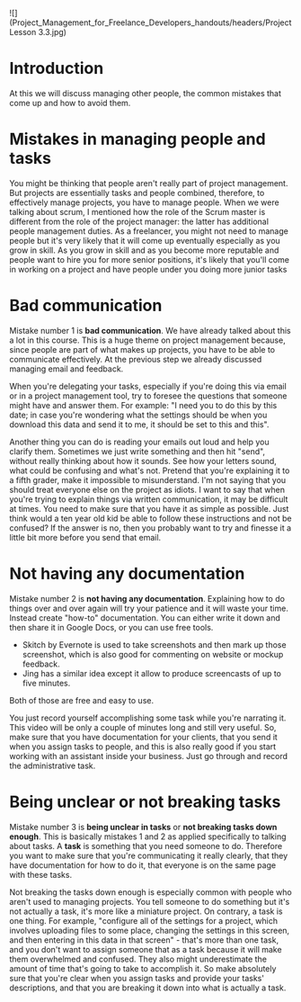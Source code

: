 ![](Project_Management_for_Freelance_Developers_handouts/headers/Project Lesson 3.3.jpg)
# Introduction

At this we will discuss managing other people, the common mistakes that come up and how to avoid them.

# Mistakes in managing people and tasks

You might be thinking that people aren't really part of project management. But projects are essentially tasks and people combined, therefore, to effectively manage projects, you have to manage people. When we were talking about scrum, I mentioned how the role of the Scrum master is different from the role of the project manager: the latter has additional people management duties. As a freelancer, you might not need to manage people but it's very likely that it will come up eventually especially as you grow in skill. As you grow in skill and as you become more reputable and people want to hire you for more senior positions, it's likely that you'll come in working on a project and have people under you doing more junior tasks

# Bad communication

Mistake number 1 is **bad communication**. We have already talked about this a lot in this course. This is a huge theme on project management because, since people are part of what makes up projects, you have to be able to communicate effectively. At the previous step we already discussed managing email and feedback.

When you're delegating your tasks, especially if you're doing this via email or in a project management tool, try to foresee the questions that someone might have and answer them. For example: "I need you to do this by this date; in case you're wondering what the settings should be when you download this data and send it to me, it should be set to this and this".

Another thing you can do is reading your emails out loud and help you clarify them. Sometimes we just write something and then hit "send", without really thinking about how it sounds. See how your letters sound, what could be confusing and what's not. Pretend that you're explaining it to a fifth grader, make it impossible to misunderstand. I'm not saying that you should treat everyone else on the project as idiots. I want to say that when you're trying to explain things via written communication, it may be difficult at times. You need to make sure that you have it as simple as possible. Just think would a ten year old kid be able to follow these instructions and not be confused? If the answer is no, then you probably want to try and finesse it a little bit more before you send that email. 

# Not having any documentation

Mistake number 2 is **not having any documentation**. Explaining how to do things over and over again will try your patience and it will waste your time. Instead create "how-to" documentation. You can either write it down and then share it in Google Docs, or you can use free tools.

* Skitch by Evernote is used to take screenshots and then mark up those screenshot, which is also good for commenting on website or mockup feedback.
* Jing has a similar idea except it allow to produce screencasts of up to five minutes.

Both of those are free and easy to use.

You just record yourself accomplishing some task while you're narrating it. This video will be only a couple of minutes long and still very useful. So, make sure that you have documentation for your clients, that you send it when you assign tasks to people, and this is also really good if you start working with an assistant inside your business. Just go through and record the administrative task.

# Being unclear or not breaking tasks

Mistake number 3 is **being unclear in tasks** or **not breaking tasks down enough**. This is basically mistakes 1 and 2 as applied specifically to talking about tasks. A **task** is something that you need someone to do. Therefore you want to make sure that you're communicating it really clearly, that they have documentation for how to do it, that everyone is on the same page with these tasks.

Not breaking the tasks down enough is especially common with people who aren't used to managing projects. You tell someone to do something but it's not actually a task, it's more like a miniature project. On contrary, a task is one thing. For example, "configure all of the settings for a project, which involves uploading files to some place, changing the settings in this screen, and then entering in this data in that screen" - that's more than one task, and you don't want to assign someone that as a task because it will make them overwhelmed and confused. They also might underestimate the amount of time that's going to take to accomplish it. So make absolutely sure that you're clear when you assign tasks and provide your tasks' descriptions, and that you are breaking it down into what is actually a task.